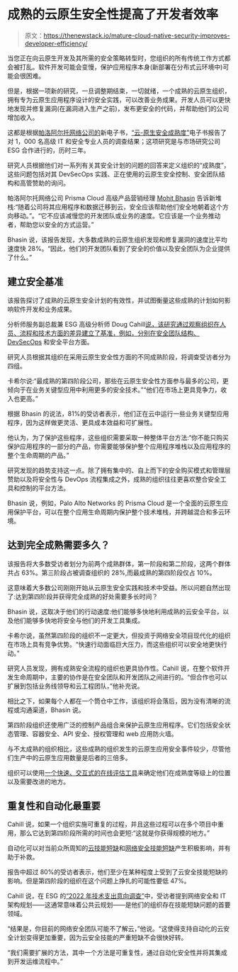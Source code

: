 # 成熟的云原生安全性提高了开发者效率

> 原文：<https://thenewstack.io/mature-cloud-native-security-improves-developer-efficiency/>

当您正在向云原生开发及其所需的安全策略转型时，您组织的所有传统工作方式都会被打乱。软件开发可能会变慢，保护应用程序本身(新部署在分布式云环境中)可能会很困难。

但是，根据一项新的研究，一旦调整期结束，一切就绪，一个成熟的云原生组织，拥有专为云原生应用程序设计的安全实践，可以改善业务成果。开发人员可以更快地发现并修复漏洞(在漏洞进入生产之前)，发布更安全的代码，并帮助他们的公司增加收入。

这都是根据[帕洛阿尔托网络公司的](https://www.paloaltonetworks.com/cloud-security?utm_content=inline-mention)新电子书，[“云-原生安全成熟度”](https://start.paloaltonetworks.com/esg-maturity-model.html#Ebook)电子书报告了对 1，000 名高级 IT 和安全专业人员的调查结果；这项研究是与市场研究公司 ESG 合作进行的，历时三年。

研究人员根据他们对一系列有关其安全计划的问题的回答来定义组织的“成熟度”，这些问题包括对其 DevSecOps 实践、正在使用的云原生安全控制、安全团队结构和高管赞助的询问。

帕洛阿尔托网络公司 Prisma Cloud 高级产品营销经理 [Mohit Bhasin](https://www.linkedin.com/in/mohit-bhasin/) 告诉新堆栈:“随着公司将其应用程序和数据迁移到云，安全应该帮助他们安全地朝着这个方向移动。”。“它不应该减慢您的开发团队或业务的速度。它应该是一个业务推动者，帮助您以安全的方式运营。”

Bhasin 说，该报告发现，大多数成熟的云原生组织发现和修复漏洞的速度比平均速度快 28%。“因此，他们的开发团队看到了安全的价值以及安全团队为企业提供了什么。”

## 建立安全基准

该报告探讨了成熟的云原生安全计划的有效性，并试图衡量这些成熟的计划如何影响软件开发和业务成果。

分析师服务副总裁兼 ESG 高级分析师 Doug Cahill[说，该研究通过观察组织在人员、流程和技术方面的差异建立了基准，例如，分别在安全团队结构、](https://www.linkedin.com/in/dougcahill/) [DevSecOps](https://thenewstack.io/ebooks/devsecops/best-of-devsecops-trends-in-cloud-native-security-practices/) 和安全平台方面。

研究人员根据其组织在采用云原生安全性方面的不同成熟阶段，将调查受访者分为四组。

卡希尔说:“最成熟的第四阶段公司，那些在云原生安全性方面参与最多的公司，更倾向于在业务关键型应用中利用更多的安全技术。”“他们在市场上更具竞争力，收入也更高。”

根据 Bhasin 的说法，81%的受访者表示，他们正在云中运行一些业务关键型应用程序，因为这样做更灵活、更具成本效益和可扩展性。

他认为，为了保护这些程序，这些组织需要采取一种整体平台方法:“你不能只购买保护应用程序的一部分的产品，你需要能够保护整个应用程序堆栈以及应用程序的整个生命周期的产品。”

研究发现的趋势支持这一点。除了拥有集中的、自上而下的安全购买模式和管理层赞助以及将安全性与 DevOps 流程集成之外，成熟的组织往往更喜欢整合安全工具和控制的平台方法。

Bhasin 说，例如，Palo Alto Networks 的 Prisma Cloud 是一个全面的云原生应用保护平台，可以在整个应用生命周期内保护整个技术堆栈，并跨越混合和多云环境。

## 达到完全成熟需要多久？

该报告将大多数受访者划分为前两个成熟群体，第一阶段和第二阶段，这两个群体共占 63%。第三阶段占被调查组织的 28%,而最成熟的第四阶段仅占 10%。

这意味着大多数公司刚刚开始从云原生安全实践和技术中受益。所以问题自然出现了:达到第四阶段并获得完全成熟的好处需要多长时间？

Bhasin 说，这取决于他们的行动速度:他们能够多快地利用成熟的云安全平台，以及他们能够多快地将安全与他们的开发工具集成。

卡希尔说，虽然第四阶段的组织不一定更大，但投资于网络安全项目现代化的组织在市场上具有竞争优势。“快速行动面临巨大压力，而这些组织可以安全地更快行动。”

研究人员发现，拥有成熟安全流程的组织也更具协作性。Cahill 说，在整个软件开发生命周期中，主要的协作是在安全团队和开发团队之间进行的。“但合作也可以扩展到包括业务线领导和云工程团队，”他补充说。

相比之下，如果每个人都在一个筒仓中工作，该组织将会落后，因为没有清晰的流程或沟通渠道，Bhasin 说。

第四阶段组织还使用广泛的控制产品组合来保护云原生应用程序。它们包括安全状态管理、容器安全、API 安全、授权管理和 web 应用防火墙。

与不太成熟的组织相比，这些成熟的组织发生的云原生应用安全事件较少，尽管他们生产中的云原生应用数量是后者的三倍多。

组织可以使用[一个快速、交互式的在线评估工具](https://start.paloaltonetworks.com/esg-maturity-model-assessment.html)来确定他们在成熟度等级上的位置以及需要改进的地方。

## 重复性和自动化最重要

Cahill 说，如果一个组织实施可重复的过程，并且这些过程可以在多个项目中重用，那么它达到第四阶段所需的时间也会更短:“这就是你获得规模的地方。”

自动化可以对当前众所周知的[云技能短缺](https://thenewstack.io/you-cant-hire-your-way-out-of-the-cloud-skills-shortage/)和[网络安全技能短缺](https://www.infosecurity-magazine.com/news/global-security-skills-shortage/)产生积极影响，并有助于补救。

报告中超过 80%的受访者表示，他们至少在某种程度上受到了云安全技能短缺的影响。但是第四阶段的组织在这个问题上挣扎的可能性要低 47%。

Cahill 说，在 ESG 的[“2022 年技术支出意向调查”](https://www.esg-global.com/2022-technology-spending)中，受访者提到网络安全和 IT 架构规划——这通常意味着公共云规划——是他们的组织存在技能短缺问题的首要领域。

“结果是，你目前的网络安全团队可能不了解云，”他说。“这使得支持自动化的云安全计划变得更加重要，因为云安全技能的严重短缺不会很快好转。

“我们需要扩展的方法，其中一个方法是可重复性，通过自动化安全性并将其集成到开发运维流程中。”

<svg xmlns:xlink="http://www.w3.org/1999/xlink" viewBox="0 0 68 31" version="1.1"><title>Group</title> <desc>Created with Sketch.</desc></svg>